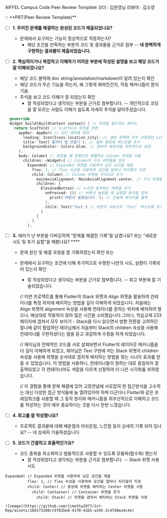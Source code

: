 
AIFFEL Campus Code Peer Review Templete
코더 : 김원영님
리뷰어 : 김소영

<aside>
💡 **PRT(Peer Review Template)**

- [ ]  **1. 주어진 문제를 해결하는 완성된 코드가 제출되었나요?**
    - 문제에서 요구하는 기능이 정상적으로 작동하는지?
        - 해당 조건을 만족하는 부분의 코드 및 결과물을 근거로 첨부
        -- **네 완벽하게 구현하는 결과물이 제출되었습니다.**
    
- [ ]  **2. 핵심적이거나 복잡하고 이해하기 어려운 부분에 작성된 설명을 보고 해당 코드가 잘 이해되었나요?**
    - 해당 코드 블럭에 doc string/annotation/markdown이 달려 있는지 확인
    - 해당 코드가 무슨 기능을 하는지, 왜 그렇게 짜여진건지, 작동 메커니즘이 뭔지 기술.
    - 주석을 보고 코드 이해가 잘 되었는지 확인
        - 잘 작성되었다고 생각되는 부분을 근거로 첨부합니다.
        -- 개인적으로 코딩을 잘 모르는 사람도 이해가 쉽도록 자세히 주석을 달아주셨습니다.
```dart class MyHomePage extends StatelessWidget { // StatelessWidget을 상속받는 MyHomePage 클래스를 정의
  @override
  Widget build(BuildContext context) { // 위젯을 빌드하는 메서드
    return Scaffold( // Scaffold 위젯을 반환
      appBar: AppBar( // 상단 앱바를 정의
        leading: Icon(Icons.location_city), // 앱바 왼쪽에 자주 사용했던 city 아이콘을 추가
        title: Text('플러터 앱 만들기'), // 앱바 중앙에 텍스트를 추가
        backgroundColor: Colors.blue, // 앱바의 배경색을 파란색으로 설정
      ),
      body: Column( // 본문을 열 방향으로 배열하는 Column 위젯을 사용
        children: <Widget>[ // Column의 자식 위젯들을 정의
          Expanded( // Expanded 위젯을 사용하여 남은 공간을 채움
            flex: 1, // flex 속성을 사용하여 공간을 얼마나 차지할지 지정
            child: Column( // Column 위젯을 자식으로 추가
              mainAxisAlignment: MainAxisAlignment.center, // 자식 위젯들을 중앙에 배치
              children: [
                ElevatedButton( // 누르면 동작하는 버튼을 추가
                  onPressed: (){ // 버튼이 눌렸을 때 실행할 동작을 정의
                    print('버튼이 눌렸습니다.'); // 콘솔에 메시지를 출력
                  },
                  child: Text('Text') // 버튼의 내용으로 'Text' 텍스트를 추가
                )
              ]
            )
          ), 
```
        
        
- [ ]  **3.** 에러가 난 부분을 디버깅하여 “문제를 해결한 기록”을 남겼나요? 또는
   “새로운 시도 및 추가 실험”을 해봤나요? ****
    - 문제 원인 및 해결 과정을 잘 기록하였는지 확인 또는
    - 문제에서 요구하는 조건에 더해 추가적으로 수행한 나만의 시도, 
    실험이 기록되어 있는지 확인
        - 잘 작성되었다고 생각되는 부분을 근거로 첨부합니다.
        -- 회고 부분에 잘 기술되었습니다.
        
        // 이번 프로젝트를 통해 Flutter의 Stack 위젯과 Align 위젯을 활용하여 컨테이너를 특정 위치에 배치하는 방법을 깊이 이해하게 되었습니다. 처음에는 Align 위젯의 alignment 속성을 사용해 컨테이너를 원하는 위치에 배치하려 했으나, 예상대로 작동하지 않아 많은 시간을 소비했습니다.그러나, 학습교재 233 페이지에 겹쳐서 모두 보이기 - Stack을 다시 읽으면서 방향 전환을 고려하던 찰나에 같이 협업하던 재이님께서 처음부터 Stack의 children 속성을 사용해 컨테이너를 구현하셨다는 말을 듣고 과감하게 수정을 하게 되었습니다. 
        
        // 재이님과 전체적인 코드를 서로 살펴보면서 Flutter의 레이아웃 메커니즘을 더 깊이 이해하게 되었고, 재이님은 Text 구현에 저는 Stack 위젯의 children 속성을 사용해 위젯을 순서대로 겹치게 배치하는 방법을 찾는 시너지 효과를 얻을 수 있었습니다.  이 방법을 사용하니, 컨테이너들이 원하는 대로 중첩되어 잘 출력되었고 각 컨테이너마도 색깔을 다르게 선정하여 더 나은 시각화를 꾀하였습니다. 

      // 이 경험을 통해 문제 해결에 있어 고정관념에 사로잡혀 한 접근방식을 고수하는 대신 다양한 접근 방식들에 늘 열려있어야 하며 더군다나 Flutter와 같은 프레임워크를 사용할 때 그 동작 원리와 메커니즘을 최우선적으로 이해하고 코드를 작성하는 것이 매우 중요하다는 것을 다시 한번 느꼈습니다.


        
        
- [ ]  **4. 회고를 잘 작성했나요?**
    - 프로젝트 결과물에 대해 배운점과 아쉬운점, 느낀점 등이 상세히 기록 되어 있나요?
    -- 네 상세히 기술하셨습니다.

- [ ]  **5. 코드가 간결하고 효율적인가요?**
    - 코드 중복을 최소화하고 범용적으로 사용할 수 있도록 모듈화(함수화) 했는지
        - 잘 작성되었다고 생각되는 부분을 근거로 첨부합니다.
        -- Stack 위젯 사용 시도
  ```
  Expanded( // Expanded 위젯을 사용하여 남은 공간을 채움
            flex: 1, // flex 속성을 사용하여 공간을 얼마나 차지할지 지정
            child: Center( // 중앙에 위젯을 배치하는 Center 위젯을 사용
              child: Container( // Container 위젯을 추가
                child: Stack( // 위젯을 겹쳐서 배치하는 Stack 위젯을 사용
        
![image](https://github.com/timothy2077/1st-Rep/assets/168173100/c9f82be8-4170-41b5-a345-2c47d0ea4c4e)

